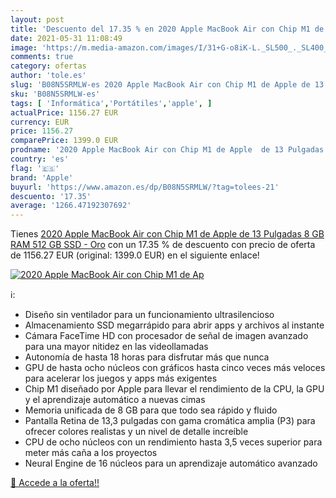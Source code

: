 ```yaml
---
layout: post
title: 'Descuento del 17.35 % en 2020 Apple MacBook Air con Chip M1 de Ap'
date: 2021-05-31 11:08:49
image: 'https://m.media-amazon.com/images/I/31+G-o8iK-L._SL500_._SL400_.jpg'
comments: true
category: ofertas
author: 'tole.es'
slug: 'B08N5SRMLW-es 2020 Apple MacBook Air con Chip M1 de Apple de 13 Pulgadas...'
sku: 'B08N5SRMLW-es'
tags: [ 'Informática','Portátiles','apple', ]
actualPrice: 1156.27 EUR
currency: EUR
price: 1156.27
comparePrice: 1399.0 EUR
prodname: '2020 Apple MacBook Air con Chip M1 de Apple  de 13 Pulgadas  8 GB RAM  512 GB SSD  - Oro'
country: 'es'
flag: '🇪🇸'
brand: 'Apple'
buyurl: 'https://www.amazon.es/dp/B08N5SRMLW/?tag=tolees-21'
descuento: '17.35'
average: '1266.47192307692'
---
```


Tienes [2020 Apple MacBook Air con Chip M1 de Apple  de 13 Pulgadas  8 GB RAM  512 GB SSD  - Oro](https://www.amazon.es/dp/B08N5SRMLW/?tag=tolees-21) con un 17.35 % de descuento con precio de oferta de 1156.27 EUR (original: 1399.0 EUR) en el siguiente enlace!

[![2020 Apple MacBook Air con Chip M1 de Ap](https://m.media-amazon.com/images/I/31+G-o8iK-L._SL500_._SL400_.jpg)](https://www.amazon.es/dp/B08N5SRMLW/?tag=tolees-21)

ℹ️:

- Diseño sin ventilador para un funcionamiento ultrasilencioso
- Almacenamiento SSD megarrápido para abrir apps y archivos al instante
- Cámara FaceTime HD con procesador de señal de imagen avanzado para una mayor nitidez en las videollamadas
- Autonomía de hasta 18 horas para disfrutar más que nunca
- GPU de hasta ocho núcleos con gráficos hasta cinco veces más veloces para acelerar los juegos y apps más exigentes
- Chip M1 diseñado por Apple para llevar el rendimiento de la CPU, la GPU y el aprendizaje automático a nuevas cimas
- Memoria unificada de 8 GB para que todo sea rápido y fluido
- Pantalla Retina de 13,3 pulgadas con gama cromática amplia (P3) para ofrecer colores realistas y un nivel de detalle increíble
- CPU de ocho núcleos con un rendimiento hasta 3,5 veces superior para meter más caña a los proyectos
- Neural Engine de 16 núcleos para un aprendizaje automático avanzado

[🛒 Accede a la oferta!!](https://www.amazon.es/dp/B08N5SRMLW/?tag=tolees-21)
